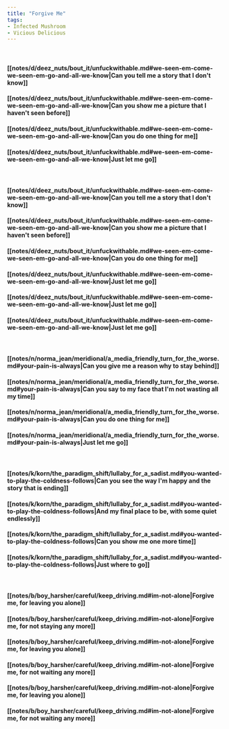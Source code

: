 ```yaml
---
title: "Forgive Me"
tags:
- Infected Mushroom
- Vicious Delicious
---
```

&nbsp;
#### [[notes/d/deez_nuts/bout_it/unfuckwithable.md#we-seen-em-come-we-seen-em-go-and-all-we-know|Can you tell me a story that I don't know]]
#### [[notes/d/deez_nuts/bout_it/unfuckwithable.md#we-seen-em-come-we-seen-em-go-and-all-we-know|Can you show me a picture that I haven't seen before]]
#### [[notes/d/deez_nuts/bout_it/unfuckwithable.md#we-seen-em-come-we-seen-em-go-and-all-we-know|Can you do one thing for me]]
#### [[notes/d/deez_nuts/bout_it/unfuckwithable.md#we-seen-em-come-we-seen-em-go-and-all-we-know|Just let me go]]
&nbsp;
#### [[notes/d/deez_nuts/bout_it/unfuckwithable.md#we-seen-em-come-we-seen-em-go-and-all-we-know|Can you tell me a story that I don't know]]
#### [[notes/d/deez_nuts/bout_it/unfuckwithable.md#we-seen-em-come-we-seen-em-go-and-all-we-know|Can you show me a picture that I haven't seen before]]
#### [[notes/d/deez_nuts/bout_it/unfuckwithable.md#we-seen-em-come-we-seen-em-go-and-all-we-know|Can you do one thing for me]]
#### [[notes/d/deez_nuts/bout_it/unfuckwithable.md#we-seen-em-come-we-seen-em-go-and-all-we-know|Just let me go]]
#### [[notes/d/deez_nuts/bout_it/unfuckwithable.md#we-seen-em-come-we-seen-em-go-and-all-we-know|Just let me go]]
#### [[notes/d/deez_nuts/bout_it/unfuckwithable.md#we-seen-em-come-we-seen-em-go-and-all-we-know|Just let me go]]
&nbsp;
#### [[notes/n/norma_jean/meridional/a_media_friendly_turn_for_the_worse.md#your-pain-is-always|Can you give me a reason why to stay behind]]
#### [[notes/n/norma_jean/meridional/a_media_friendly_turn_for_the_worse.md#your-pain-is-always|Can you say to my face that I'm not wasting all my time]]
#### [[notes/n/norma_jean/meridional/a_media_friendly_turn_for_the_worse.md#your-pain-is-always|Can you do one thing for me]]
#### [[notes/n/norma_jean/meridional/a_media_friendly_turn_for_the_worse.md#your-pain-is-always|Just let me go]]
&nbsp;
#### [[notes/k/korn/the_paradigm_shift/lullaby_for_a_sadist.md#you-wanted-to-play-the-coldness-follows|Can you see the way I'm happy and the story that is ending]]
#### [[notes/k/korn/the_paradigm_shift/lullaby_for_a_sadist.md#you-wanted-to-play-the-coldness-follows|And my final place to be, with some quiet endlessly]]
#### [[notes/k/korn/the_paradigm_shift/lullaby_for_a_sadist.md#you-wanted-to-play-the-coldness-follows|Can you show me one more time]]
#### [[notes/k/korn/the_paradigm_shift/lullaby_for_a_sadist.md#you-wanted-to-play-the-coldness-follows|Just where to go]]
&nbsp;
#### [[notes/b/boy_harsher/careful/keep_driving.md#im-not-alone|Forgive me, for leaving you alone]]
#### [[notes/b/boy_harsher/careful/keep_driving.md#im-not-alone|Forgive me, for not staying any more]]
#### [[notes/b/boy_harsher/careful/keep_driving.md#im-not-alone|Forgive me, for leaving you alone]]
#### [[notes/b/boy_harsher/careful/keep_driving.md#im-not-alone|Forgive me, for not waiting any more]]
#### [[notes/b/boy_harsher/careful/keep_driving.md#im-not-alone|Forgive me, for leaving you alone]]
#### [[notes/b/boy_harsher/careful/keep_driving.md#im-not-alone|Forgive me, for not waiting any more]]
